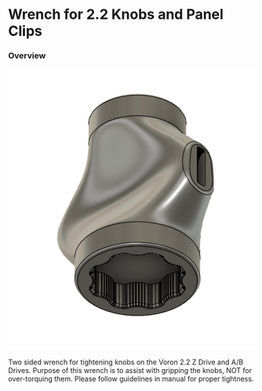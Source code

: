 # Wrench for 2.2 Knobs and Panel Clips

### Overview
![Image](../V2.2_Wrench/2.2_Wrench.PNG)

Two sided wrench for tightening knobs on the Voron 2.2 Z Drive and A/B Drives.
Purpose of this wrench is to assist with gripping the knobs, NOT for over-torquing
them.  Please follow guidelines in manual for proper tightness.

